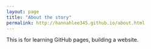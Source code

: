 ```yaml
---
layout: page
title: "About the story"
permalink: http://hannahlee345.github.io/about.html
---
```


This is for learning GitHub pages, building a website. 
